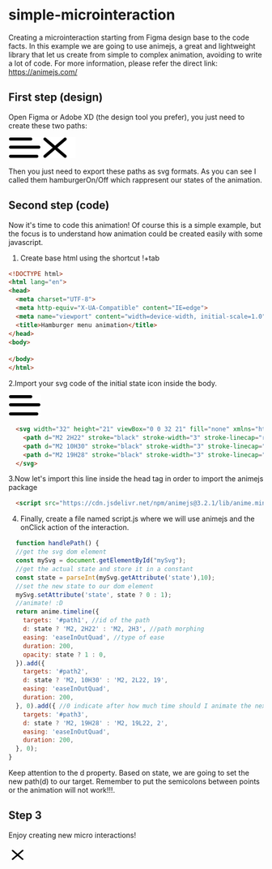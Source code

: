 # simple-microinteraction
Creating a microinteraction starting from Figma design base to the code facts.
In this example we are going to use animejs, a great and lightweight library that let us create from simple to complex animation, avoiding to write a lot of code.
For more information, please refer the direct link: https://animejs.com/

## First step (design)
Open Figma or Adobe XD (the design tool you prefer), you just need to create these two paths:

![closed](/hamburgerOff.svg "Closed")
![opened](/hamburgerOn.svg "Opened")

Then you just need to export these paths as svg formats. As you can see I called them hamburgerOn/Off which rappresent our states of the animation.

## Second step (code)
Now it's time to code this animation! Of course this is a simple example, but the focus is to understand how animation could be created easily with some javascript.

1. Create base html using the shortcut !+tab
```html
<!DOCTYPE html>
<html lang="en">
<head>
  <meta charset="UTF-8">
  <meta http-equiv="X-UA-Compatible" content="IE=edge">
  <meta name="viewport" content="width=device-width, initial-scale=1.0">
  <title>Hamburger menu animation</title>
</head>
<body>
  
</body>
</html>
```

2.Import your svg code of the initial state icon inside the body.

![Alt text](/hamburgerOff.svg "Closed")
```html
  <svg width="32" height="21" viewBox="0 0 32 21" fill="none" xmlns="http://www.w3.org/2000/svg">
    <path d="M2 2H22" stroke="black" stroke-width="3" stroke-linecap="round" />
    <path d="M2 10H30" stroke="black" stroke-width="3" stroke-linecap="round" />
    <path d="M2 19H28" stroke="black" stroke-width="3" stroke-linecap="round" />
  </svg>
```

3.Now let's import this line inside the head tag in order to import the animejs package
```html
  <script src="https://cdn.jsdelivr.net/npm/animejs@3.2.1/lib/anime.min.js"></script>
```

4. Finally, create a file named script.js where we will use animejs and the onClick action of the interaction.
```js
  function handlePath() {
  //get the svg dom element
  const mySvg = document.getElementById("mySvg");
  //get the actual state and store it in a constant
  const state = parseInt(mySvg.getAttribute('state'),10);
  //set the new state to our dom element
  mySvg.setAttribute('state', state ? 0 : 1);
  //animate! :D
  return anime.timeline({
    targets: '#path1', //id of the path
    d: state ? 'M2, 2H22' : 'M2, 2H3', //path morphing
    easing: 'easeInOutQuad', //type of ease
    duration: 200,
    opacity: state ? 1 : 0,
  }).add({
    targets: '#path2',
    d: state ? 'M2, 10H30' : 'M2, 2L22, 19',
    easing: 'easeInOutQuad',
    duration: 200,
  }, 0).add({ //0 indicate after how much time should I animate the next object "#path3"
    targets: '#path3',
    d: state ? 'M2, 19H28' : 'M2, 19L22, 2',
    easing: 'easeInOutQuad',
    duration: 200,
  }, 0);
}
```

Keep attention to the d property. Based on state, we are going to set the new path(d) to our target. Remember to put the semicolons between points or the animation will not work!!!. 

## Step 3
Enjoy creating new micro interactions!

![Alt text](/interaction.gif "Let's goooo")